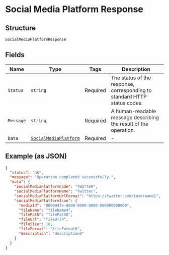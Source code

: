 
# Social Media Platform Response

## Structure

`SocialMediaPlatformResponse`

## Fields

| Name | Type | Tags | Description |
|  --- | --- | --- | --- |
| `Status` | `string` | Required | The status of the response, corresponding to standard HTTP status codes. |
| `Message` | `string` | Required | A human-readable message describing the result of the operation. |
| `Data` | [`SocialMediaPlatform`](../../doc/models/social-media-platform.md) | Required | - |

## Example (as JSON)

```json
{
  "status": "OK",
  "message": "Operation completed successfully.",
  "data": {
    "socialMediaPlatformCode": "TWITTER",
    "socialMediaPlatformName": "Twitter",
    "socialMediaPlatformUrlFormat": "https://twitter.com/{username}",
    "socialMediaPlatformIcon": {
      "mediaId": "000004fe-0000-0000-0000-000000000000",
      "fileName": "fileName4",
      "filePath": "filePath0",
      "fileUrl": "fileUrl4",
      "fileSize": 18,
      "fileFormat": "fileFormat6",
      "description": "description0"
    }
  }
}
```

